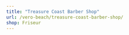 ```yaml
---
title: "Treasure Coast Barber Shop"
url: /vero-beach/treasure-coast-barber-shop/
shop: Friseur
---
```


